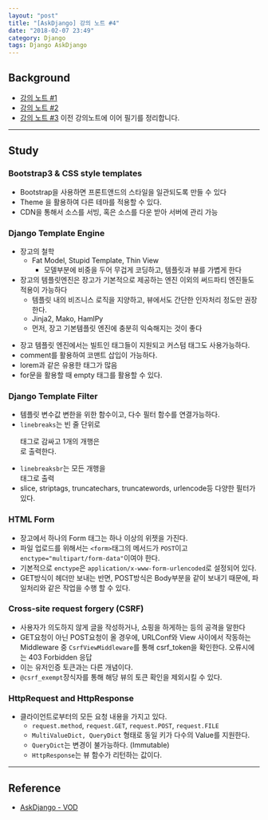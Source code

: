 ```yaml
---
layout: "post"
title: "[AskDjango] 강의 노트 #4"
date: "2018-02-07 23:49"
category: Django
tags: Django AskDjango
---
```


## Background
* [강의 노트 #1](https://kirade.github.io/django/2018/02/01/askdjango-강의-노트-1/)
* [강의 노트 #2](https://kirade.github.io/django/2018/02/01/askdjango-강의-노트-2/)
* [강의 노트 #3](https://kirade.github.io/django/2018/02/05/askdjango-강의-노트-3/)
이전 강의노트에 이어 필기를 정리합니다.

---
## Study

### Bootstrap3 & CSS style templates

* Bootstrap을 사용하면 프론트앤드의 스타일을 일관되도록 만들 수 있다
* Theme 을 활용하여 다른 테마를 적용할 수 있다.
* CDN을 통해서 소스를 서빙, 혹은 소스를 다운 받아 서버에 관리 가능

### Django Template Engine
* 장고의 철학
  - Fat Model, Stupid Template, Thin View
    - 모델부분에 비중을 두어 무겁게 코딩하고, 템플릿과 뷰를 가볍게 한다
* 장고의 템플릿엔진은 장고가 기본적으로 제공하는 엔진 이외의 써드파티 엔진들도 적용이 가능하다
  - 템플릿 내의 비즈니스 로직을 지양하고, 뷰에서도 간단한 인자처리 정도만 권장한다.
  - Jinja2, Mako, HamlPy
  - 먼저, 장고 기본템플릿 엔진에 충분히 익숙해지는 것이 좋다
- 장고 템플릿 엔진에서는 빌트인 태그들이 지원되고 커스텀 태그도 사용가능하다.
- comment를 활용하여 코맨트 삽입이 가능하다.
- lorem과 같은 유용한 태그가 많음
- for문을 활용할 때 empty 태그를 활용할 수 있다.

### Django Template Filter
* 템플릿 변수값 변한을 위한 함수이고, 다수 필터 함수를 연결가능하다.
* `linebreaks`는 빈 줄 단위로 <p> 태그로 감싸고 1개의 개행은 <br>로 출력한다.
* `linebreaksbr`는 모든 개행을 <br> 태그로 출력
* slice, striptags, truncatechars, truncatewords, urlencode등 다양한 필터가 있다.

### HTML Form
* 장고에서 하나의 Form 태그는 하나 이상의 위젯을 가진다.
* 파일 업로드를 위해서는 `<form>`태그의 메서드가 `POST`이고 `enctype="multipart/form-data"`이여야 한다.
* 기본적으로 `enctype`은 `application/x-www-form-urlencoded`로 설정되어 있다.
* GET방식이 헤더만 보내는 반면, POST방식은 Body부분을 같이 보내기 때문에, 파일처리와 같은 작업을 수행 할 수 있다.

### Cross-site request forgery (CSRF)
* 사용자가 의도하지 않게 글을 작성하거나, 쇼핑을 하게하는 등의 공격을 말한다
* GET요청이 아닌 POST요청이 올 경우에, URLConf와 View 사이에서 작동하는 Middleware 중 `CsrfViewMiddleware`를 통해 csrf_token을 확인한다. 오류시에는 403 Forbidden 응답
* 이는 유저인증 토큰과는 다른 개념이다.
* `@csrf_exempt`장식자를 통해 해당 뷰의 토큰 확인을 제외시킬 수 있다.

### HttpRequest and HttpResponse
* 클라이언트로부터의 모든 요청 내용을 가지고 있다.
  - `request.method`, `request.GET`, `request.POST`, `request.FILE`
  - `MultiValueDict, QueryDict` 형태로 동일 키가 다수의 Value를 지원한다.
  - `QueryDict`는 변경이 불가능하다. (Immutable)
  - `HttpResponse`는 뷰 함수가 리턴하는 값이다.

---
## Reference
* [AskDjango - VOD](https://nomade.kr/vod/django/)
